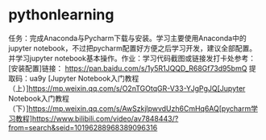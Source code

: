 # pythonlearning
任务：完成Anaconda与Pycharm下载与安装。学习主要使用Anaconda中的jupyter notebook，不过把pycharm配置好方便之后学习开发，建议全部配置。并学习jupyter notebook基本操作。作业：学习代码截图或链接发打卡处参考：[安装配置]链接： https://pan.baidu.com/s/1y5R1JQQD_R68Gf73d95bmQ 提取码：ua9y             [Jupyter Notebook入门教程（上）]https://mp.weixin.qq.com/s/O2nTGOtqGR-V33-YJgPgJQ[Jupyter Notebook入门教程（下）]https://mp.weixin.qq.com/s/AwSzkjlpwvdUzh6CmHq6AQ[pycharm学习教程]https://www.bilibili.com/video/av7848443/?from=search&seid=10196288968389096316
